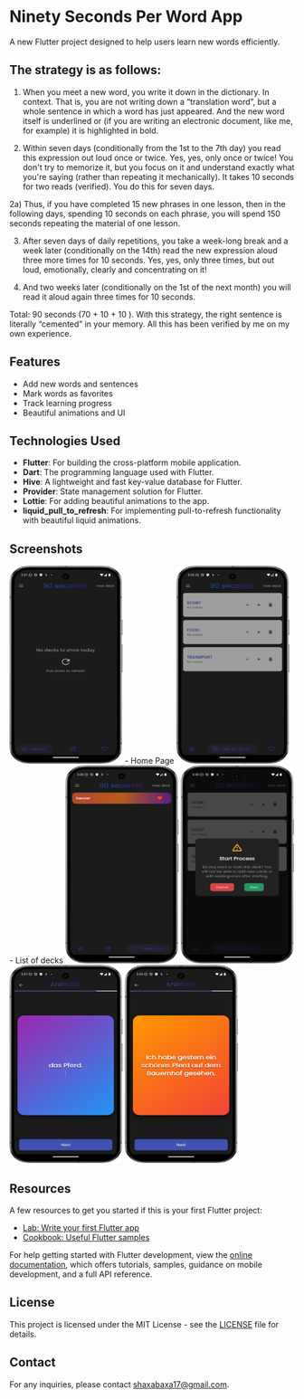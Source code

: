 # Ninety Seconds Per Word App

A new Flutter project designed to help users learn new words efficiently.

## The strategy is as follows: 


1) When you meet a new word, you write it down in the dictionary. In context. That is, you are not writing down a “translation word”, but a whole sentence in which a word has just appeared. And the new word itself is underlined or (if you are writing an electronic document, like me, for example) it is highlighted in bold. 


2) Within seven days (conditionally from the 1st to the 7th day) you read this expression out loud once or twice. Yes, yes, only once or twice! You don't try to memorize it, but you focus on it and understand exactly what you're saying (rather than repeating it mechanically). It takes 10 seconds for two reads (verified). You do this for seven days. 


2a) Thus, if you have completed 15 new phrases in one lesson, then in the following days, spending 10 seconds on each phrase, you will spend 150 seconds repeating the material of one lesson.


3) After seven days of daily repetitions, you take a week-long break and a week later (conditionally on the 14th) read the new expression aloud three more times for 10 seconds. Yes, yes, only three times, but out loud, emotionally, clearly and concentrating on it! 


4) And two weeks later (conditionally on the 1st of the next month) you will read it aloud again three times for 10 seconds. 


Total: 90 seconds (70 + 10 + 10 ). With this strategy, the right sentence is literally “cemented” in your memory. All this has been verified by me on my own experience.

## Features

- Add new words and sentences
- Mark words as favorites
- Track learning progress
- Beautiful animations and UI

## Technologies Used

- **Flutter**: For building the cross-platform mobile application.
- **Dart**: The programming language used with Flutter.
- **Hive**: A lightweight and fast key-value database for Flutter.
- **Provider**: State management solution for Flutter.
- **Lottie**: For adding beautiful animations to the app.
- **liquid_pull_to_refresh**: For implementing pull-to-refresh functionality with beautiful liquid animations.

## Screenshots
<img src="assets/photos/image1.png" alt="Home Page" width="200" height="350"/>
 - Home Page
<img src="assets/photos/image2.png" alt="List of decks" width="200" height="350"/>
 - List of decks
<img src="assets/photos/image3.png" alt="Favourites" width="200" height="350"/>
<img src="assets/photos/image4.png" alt="Starting process" width="200" height="350"/>
<img src="assets/photos/image5.png" alt="Learning process a" width="200" height="350"/>
<img src="assets/photos/image6.png" alt="Learning process b" width="200" height="350"/>


## Resources

A few resources to get you started if this is your first Flutter project:

- [Lab: Write your first Flutter app](https://docs.flutter.dev/get-started/codelab)
- [Cookbook: Useful Flutter samples](https://docs.flutter.dev/cookbook)

For help getting started with Flutter development, view the
[online documentation](https://docs.flutter.dev/), which offers tutorials,
samples, guidance on mobile development, and a full API reference.

## License

This project is licensed under the MIT License - see the [LICENSE](LICENSE) file for details.

## Contact

For any inquiries, please contact [shaxabaxa17@gmail.com](mailto:your-email@example.com).
